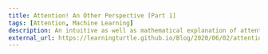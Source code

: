 ```yaml
---
title: Attention! An Other Perspective [Part 1]
tags: [Attention, Machine Learning]
description: An intuitive as well as mathematical explanation of attention mechanisms in machine learning.
external_url: https://learningturtle.github.io/Blog/2020/06/02/attention_another_perspective.html
---
```

